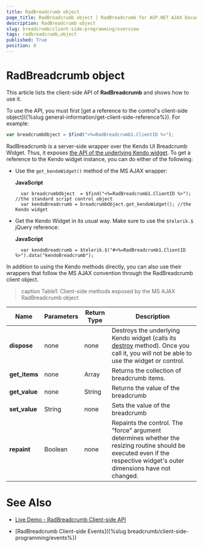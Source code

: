 ```yaml
---
title: RadBreadcrumb object
page_title: RadBreadcrumb object | RadBreadcrumb for ASP.NET AJAX Documentation
description: RadBreadcrumb object
slug: breadcrumb/client-side-programming/overview
tags: radbreadcrumb,object
published: True
position: 0
---
```


# RadBreadcrumb object

This article lists the client-side API of **RadBreadcrumb** and shows how to use it.

To use the API, you must first [get a reference to the control's client-side object]({%slug general-information/get-client-side-reference%}). For example:

````JavaScript
var breadcrumbObject = $find("<%=RadBreadcrumb1.ClientID %>");
````

RadBreadcrumb is a server-side wrapper over the Kendo UI Breadcrumb Widget. Thus, it exposes [the API of the underlying Kendo widget](https://docs.telerik.com/kendo-ui/api/javascript/ui/breadcrumb). To get a reference to the Kendo widget instance, you can do either of the following:

* Use the `get_kendoWidget()` method of the MS AJAX wrapper:

    **JavaScript**

        var breadcrumbObject  = $find("<%=RadBreadcrumb1.ClientID %>"); //the standard script control object
        var kendoBreadcrumb = breadcrumbObject.get_kendoWidget(); //the Kendo widget


* Get the Kendo Widget in its usual way. Make sure to use the `$telerik.$` jQuery reference:

    **JavaScript**
    
        var kendoBreadcrumb = $telerik.$("#<%=RadBreadcrumb1.ClientID %>").data("kendoBreadcrumb"); 


In addition to using the Kendo methods directly, you can also use their wrappers that follow the MS AJAX convention through the RadBreadcrumb client object.

>caption Table1: Client-side methods exposed by the MS AJAX RadBreadcrumb object

| Name | Parameters | Return Type | Description |
| ------ | ------ | ------ | ------ |
| **dispose** |none|none|Destroys the underlying Kendo widget (calls its [destroy](https://docs.telerik.com/kendo-ui/api/javascript/ui/breadcrumb/methods/destroy) method). Once you call it, you will not be able to use the widget or control.|
| **get_items** |none|Array|Returns the collection of breadcrumb items. |
| **get_value** |none|String|Returns the value of the breadcrumb|
| **set_value** |String|none|Sets the value of the breadcrumb|
| **repaint** |Boolean|none| Repaints the control. The "force" argument determines whether the resizing routine should be executed even if the respective widget's outer dimensions have not changed.|



# See Also

 * [Live Demo - RadBreadcrumb Client-side API]()

 * [RadBreadcrumb Client-side Events]({%slug breadcrumb/client-side-programming/events%})


